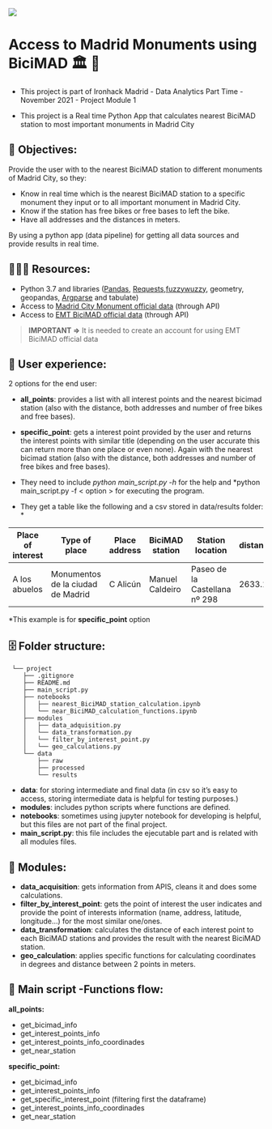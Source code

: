 <p align="left"><img src="https://cdn-images-1.medium.com/max/184/1*2GDcaeYIx_bQAZLxWM4PsQ@2x.png"></p>


# __Access to Madrid Monuments using BiciMAD 🏛 🚴__

- This project is part of Ironhack Madrid - Data Analytics Part Time - November 2021 - Project Module 1

- This project is a Real time Python App that calculates nearest BiciMAD station to most important monuments in Madrid City

## **🎯 Objectives:**
Provide the user with to the nearest BiciMAD station to different monuments of Madrid City, so they:
- Know in real time which is the nearest BiciMAD station to a specific monument they input or to all important monument in Madrid City.
- Know if the station has free bikes or free bases to left the bike.
- Have all addresses and the distances in meters.

By using a python app (data pipeline) for getting all data sources and provide results in real time.


## **👩🏻‍💻 Resources:**
- Python 3.7 and libraries ([Pandas](https://pandas.pydata.org/pandas-docs/stable/reference/index.html), [Requests](https://requests.readthedocs.io/),[fuzzywuzzy](https://pypi.org/project/fuzzywuzzy/), geometry, geopandas, [Argparse](https://docs.python.org/3.7/library/argparse.html) and tabulate)
- Access to [Madrid City Monument official data](https://datos.madrid.es/nuevoMadrid/swagger-ui-master-2.2.10/dist/index.html?url=/egobfiles/api.datos.madrid.es.json#!/Monumentos32de32la32ciudad32de32Madrid/monumentos_ciudad_madrid_json) (through API)
- Access to [EMT BiciMAD official data](https://mobilitylabs.emtmadrid.es/sip/es/oauth/register?client_id=f2f08cad-4c18-4538-ae18-11da67819299&redirect_uri=aHR0cHM6Ly9tb2JpbGl0eWxhYnMuZW10bWFkcmlkLmVzL2Rlc2EvZXMvbG9naW4vYXV0aG9yaXplZA==&scope=&context=cG9ydGFs) (through API)

> __IMPORTANT =>__ It is needed to create an account for using EMT BiciMAD official data

## **👤 User experience:**
2 options for the end user:
- **all_points**: provides a list with all interest points and the nearest bicimad station (also with the distance, both addresses and number of free bikes and free bases).
- **specific_point**: gets a interest point provided by the user and returns the interest points with similar title (depending on the user accurate this can return more than one place or even none). Again with the nearest bicimad station (also with the distance, both addresses and number of free bikes and free bases).

-  They need to include *python main_script.py -h* for the help and *python main_script.py -f < option > for executing the program.

- They get a table like the following and a csv stored in data/results folder: *

| Place of interest | Type of place | Place address | BiciMAD station | Station location |  distance(m) | free bikes |  free bases |
|---------|----------|-------|------------|----------|-------|------------|----------|
| A los abuelos  | Monumentos de la ciudad de Madrid | C Alicún | Manuel Caldeiro | Paseo de la Castellana nº 298 |2633.11 |  9 |  15 |

*This example is for **specific_point** option 

## **🗄 Folder structure:**
```
 └── project
    ├── .gitignore
    ├── README.md
    ├── main_script.py
    ├── notebooks
    │   ├── nearest_BiciMAD_station_calculation.ipynb
    │   └── near_BiciMAD_calculation_functions.ipynb
    ├── modules
    │   ├── data_adquisition.py
    │   └── data_transformation.py
    │   └── filter_by_interest_point.py
    │   └── geo_calculations.py
    └── data
        ├── raw
        ├── processed
        └── results
 ```

- **data**: for storing intermediate and final data (in csv so it’s easy to access, storing intermediate data is helpful for testing purposes.)
- **modules**: includes python scripts where functions are defined.
- **notebooks**: sometimes using jupyter notebook for developing is helpful, but this files are not part of the final project.
- **main_script.py**: this file includes the ejecutable part and is related with all modules files.
 

 ## **🧩 Modules:**
- **data_acquisition**: gets information from APIS, cleans it and does some calculations.
- **filter_by_interest_point**: gets the point of interest the user indicates and provide the point of interests information (name, address, latitude, longitude…) for the most similar one/ones.
- **data_transformation**: calculates the distance of each interest point to each BiciMAD stations and provides the result with the nearest BiciMAD station.
- **geo_calculation**: applies specific functions for calculating coordinates in degrees and distance between 2 points in meters.


## **👑 Main script -Functions flow:**
**all_points:**
- get_bicimad_info
- get_interest_points_info
- get_interest_points_info_coordinades
- get_near_station

**specific_point:** 
- get_bicimad_info
- get_interest_points_info
- get_specific_interest_point (filtering first the dataframe)
- get_interest_points_info_coordinades
- get_near_station









 


 

